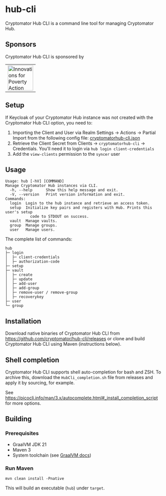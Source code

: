 # hub-cli

Cryptomator Hub CLI is a command line tool for managing Cryptomator Hub.

## Sponsors

Cryptomator Hub CLI is sponsored by

<table>
  <tbody>
    <tr>
      <td><a href="https://poverty-action.org/"><img src="https://poverty-action.org/themes/custom/ipa/assets/imgs/ipa-logo.svg" alt="Innovations for Poverty Action" height="80" class=""></a></td>
    </tr>
  </tbody>
</table>

## Setup

If Keycloak of your Cryptomator Hub instance was not created with the Cryptomator Hub CLI option, you need to:
1. Importing the Client and User via Realm Settings → Actions → Partial Import from the following config file: [cryptomatorhub-cli.json](https://github.com/cryptomator/hub-cli/files/13427106/cryptomatorhub-cli.json)
2. Retrieve the Client Secret from Clients → `cryptomatorhub-cli` → Credentials. You'll need it to login via `hub login client-credentials`
3. Add the `view-clients` permission to the `syncer` user


## Usage

```
Usage: hub [-hV] [COMMAND]
Manage Cryptomator Hub instances via CLI.
  -h, --help      Show this help message and exit.
  -V, --version   Print version information and exit.
Commands:
  login  Login to the hub instance and retrieve an access token.
  setup  Initialize key pairs and registers with Hub. Prints this user's setup
           code to STDOUT on success.
  vault  Manage vaults.
  group  Manage groups.
  user   Manage users.
```

The complete list of commands:
```
hub
├─ login
│  ├─ client-credentials
│  ├─ authorization-code
├─ setup
├─ vault
│  ├─ create
│  ├─ update
│  ├─ add-user
│  ├─ add-group
│  ├─ remove-user / remove-group
│  ├─ recoverykey
├─ user
└─ group
```

## Installation

Download native binaries of Cryptomator Hub CLI from https://github.com/cryptomator/hub-cli/releases or clone and build Cryptomator Hub CLI using Maven (instructions below).

## Shell completion

Cryptomator Hub CLI supports shell auto-completion for bash and ZSH. To archive this, download the `HubCli_completion.sh` file from releases and apply it by sourcing, for example.

See https://picocli.info/man/3.x/autocomplete.html#_install_completion_script for more options.

## Building

### Prerequisites

* GraalVM JDK 21
* Maven 3
* System toolchain (see [GraalVM docs](https://www.graalvm.org/latest/reference-manual/native-image/#prerequisites))

### Run Maven

```
mvn clean install -Pnative
```

This will build an executable (`hub`) under `target`.

